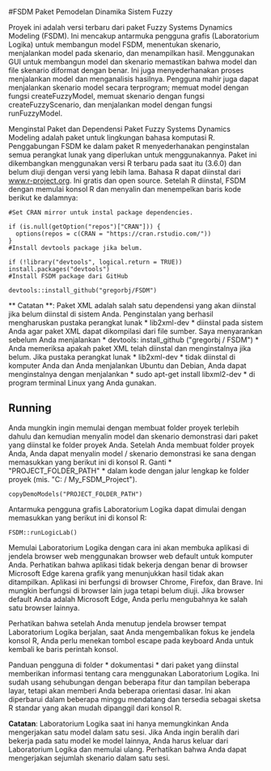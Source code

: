 #FSDM
Paket Pemodelan Dinamika Sistem Fuzzy

Proyek ini adalah versi terbaru dari paket Fuzzy Systems Dynamics Modeling (FSDM). Ini mencakup antarmuka pengguna grafis (Laboratorium Logika) untuk membangun model FSDM, menentukan skenario, menjalankan model pada skenario, dan menampilkan hasil. Menggunakan GUI untuk membangun model dan skenario memastikan bahwa model dan file skenario diformat dengan benar. Ini juga menyederhanakan proses menjalankan model dan menganalisis hasilnya. Pengguna mahir juga dapat menjalankan skenario model secara terprogram; memuat model dengan fungsi createFuzzyModel, memuat skenario dengan fungsi createFuzzyScenario, dan menjalankan model dengan fungsi runFuzzyModel.

Menginstal Paket dan Dependensi
Paket Fuzzy Systems Dynamics Modeling adalah paket untuk lingkungan bahasa komputasi R. Penggabungan FSDM ke dalam paket R menyederhanakan penginstalan semua perangkat lunak yang diperlukan untuk menggunakannya. Paket ini dikembangkan menggunakan versi R terbaru pada saat itu (3.6.0) dan belum diuji dengan versi yang lebih lama. Bahasa R dapat diinstal dari www.r-project.org. Ini gratis dan open source. Setelah R diinstal, FSDM dengan memulai konsol R dan menyalin dan menempelkan baris kode berikut ke dalamnya:

```
#Set CRAN mirror untuk instal package dependencies.

if (is.null(getOption("repos")["CRAN"])) {
  options(repos = c(CRAN = "https://cran.rstudio.com/"))
}
#Install devtools package jika belum.

if (!library("devtools", logical.return = TRUE)) install.packages("devtools")
#Install FSDM package dari GitHub

devtools::install_github("gregorbj/FSDM")

```

** Catatan **: Paket XML adalah salah satu dependensi yang akan diinstal jika belum diinstal di sistem Anda. Penginstalan yang berhasil mengharuskan pustaka perangkat lunak * lib2xml-dev * diinstal pada sistem Anda agar paket XML dapat dikompilasi dari file sumber. Saya menyarankan sebelum Anda menjalankan * devtools: install_github ("gregorbj / FSDM") * Anda memeriksa apakah paket XML telah diinstal dan menginstalnya jika belum. Jika pustaka perangkat lunak * lib2xml-dev * tidak diinstal di komputer Anda dan Anda menjalankan Ubuntu dan Debian, Anda dapat menginstalnya dengan menjalankan * sudo apt-get install libxml2-dev * di program terminal Linux yang Anda gunakan.

## Running
Anda mungkin ingin memulai dengan membuat folder proyek terlebih dahulu dan kemudian menyalin model dan skenario demonstrasi dari paket yang diinstal ke folder proyek Anda. Setelah Anda membuat folder proyek Anda, Anda dapat menyalin model / skenario demonstrasi ke sana dengan memasukkan yang berikut ini di konsol R. Ganti * "PROJECT_FOLDER_PATH" * dalam kode dengan jalur lengkap ke folder proyek (mis. "C: / My_FSDM_Project").
```
copyDemoModels("PROJECT_FOLDER_PATH")
```

Antarmuka pengguna grafis Laboratorium Logika dapat dimulai dengan memasukkan yang berikut ini di konsol R:
```
FSDM::runLogicLab()
```

Memulai Laboratorium Logika dengan cara ini akan membuka aplikasi di jendela browser web menggunakan browser web default untuk komputer Anda. Perhatikan bahwa aplikasi tidak bekerja dengan benar di browser Microsoft Edge karena grafik yang menunjukkan hasil tidak akan ditampilkan. Aplikasi ini berfungsi di browser Chrome, Firefox, dan Brave. Ini mungkin berfungsi di browser lain juga tetapi belum diuji. Jika browser default Anda adalah Microsoft Edge, Anda perlu mengubahnya ke salah satu browser lainnya.

Perhatikan bahwa setelah Anda menutup jendela browser tempat Laboratorium Logika berjalan, saat Anda mengembalikan fokus ke jendela konsol R, Anda perlu menekan tombol escape pada keyboard Anda untuk kembali ke baris perintah konsol.

Panduan pengguna di folder * dokumentasi * dari paket yang diinstal memberikan informasi tentang cara menggunakan Laboratorium Logika. Ini sudah usang sehubungan dengan beberapa fitur dan tampilan beberapa layar, tetapi akan memberi Anda beberapa orientasi dasar. Ini akan diperbarui dalam beberapa minggu mendatang dan tersedia sebagai sketsa R standar yang akan mudah dipanggil dari konsol R.

**Catatan**: Laboratorium Logika saat ini hanya memungkinkan Anda mengerjakan satu model dalam satu sesi. Jika Anda ingin beralih dari bekerja pada satu model ke model lainnya, Anda harus keluar dari Laboratorium Logika dan memulai ulang. Perhatikan bahwa Anda dapat mengerjakan sejumlah skenario dalam satu sesi.

